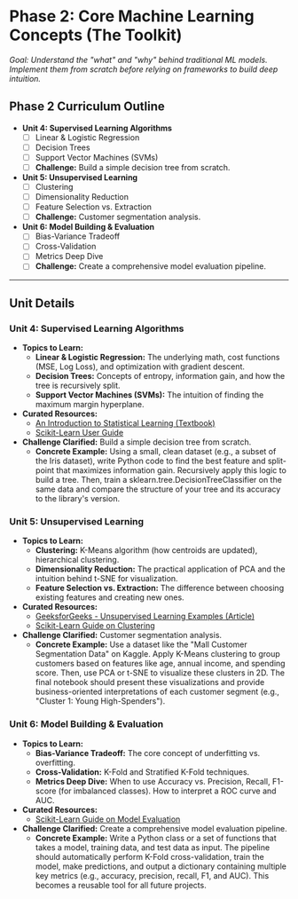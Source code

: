 # Phase 2: Core Machine Learning Concepts (The Toolkit)

_Goal: Understand the "what" and "why" behind traditional ML models. Implement them from scratch before relying on frameworks to build deep intuition._

## Phase 2 Curriculum Outline

- **Unit 4: Supervised Learning Algorithms**
  - [ ] Linear & Logistic Regression
  - [ ] Decision Trees
  - [ ] Support Vector Machines (SVMs)
  - [ ] **Challenge:** Build a simple decision tree from scratch.
- **Unit 5: Unsupervised Learning**
  - [ ] Clustering
  - [ ] Dimensionality Reduction
  - [ ] Feature Selection vs. Extraction
  - [ ] **Challenge:** Customer segmentation analysis.
- **Unit 6: Model Building & Evaluation**
  - [ ] Bias-Variance Tradeoff
  - [ ] Cross-Validation
  - [ ] Metrics Deep Dive
  - [ ] **Challenge:** Create a comprehensive model evaluation pipeline.

---

## Unit Details

### Unit 4: Supervised Learning Algorithms

- **Topics to Learn:**
  - **Linear & Logistic Regression:** The underlying math, cost functions (MSE, Log Loss), and optimization with gradient descent.
  - **Decision Trees:** Concepts of entropy, information gain, and how the tree is recursively split.
  - **Support Vector Machines (SVMs):** The intuition of finding the maximum margin hyperplane.
- **Curated Resources:**
  - [An Introduction to Statistical Learning (Textbook)](https://www.statlearning.com/)
  - [Scikit-Learn User Guide](https://scikit-learn.org/stable/user_guide.html)
- **Challenge Clarified:** Build a simple decision tree from scratch.
  - **Concrete Example:** Using a small, clean dataset (e.g., a subset of the Iris dataset), write Python code to find the best feature and split-point that maximizes information gain. Recursively apply this logic to build a tree. Then, train a sklearn.tree.DecisionTreeClassifier on the same data and compare the structure of your tree and its accuracy to the library's version.

### Unit 5: Unsupervised Learning

- **Topics to Learn:**
  - **Clustering:** K-Means algorithm (how centroids are updated), hierarchical clustering.
  - **Dimensionality Reduction:** The practical application of PCA and the intuition behind t-SNE for visualization.
  - **Feature Selection vs. Extraction:** The difference between choosing existing features and creating new ones.
- **Curated Resources:**
  - [GeeksforGeeks - Unsupervised Learning Examples (Article)](https://www.geeksforgeeks.org/machine-learning/unsupervised-machine-learning-examples/)
  - [Scikit-Learn Guide on Clustering](https://scikit-learn.org/stable/modules/clustering.html)
- **Challenge Clarified:** Customer segmentation analysis.
  - **Concrete Example:** Use a dataset like the "Mall Customer Segmentation Data" on Kaggle. Apply K-Means clustering to group customers based on features like age, annual income, and spending score. Then, use PCA or t-SNE to visualize these clusters in 2D. The final notebook should present these visualizations and provide business-oriented interpretations of each customer segment (e.g., "Cluster 1: Young High-Spenders").

### Unit 6: Model Building & Evaluation

- **Topics to Learn:**
  - **Bias-Variance Tradeoff:** The core concept of underfitting vs. overfitting.
  - **Cross-Validation:** K-Fold and Stratified K-Fold techniques.
  - **Metrics Deep Dive:** When to use Accuracy vs. Precision, Recall, F1-score (for imbalanced classes). How to interpret a ROC curve and AUC.
- **Curated Resources:**
  - [Scikit-Learn Guide on Model Evaluation](https://scikit-learn.org/stable/modules/model_evaluation.html)
- **Challenge Clarified:** Create a comprehensive model evaluation pipeline.
  - **Concrete Example:** Write a Python class or a set of functions that takes a model, training data, and test data as input. The pipeline should automatically perform K-Fold cross-validation, train the model, make predictions, and output a dictionary containing multiple key metrics (e.g., accuracy, precision, recall, F1, and AUC). This becomes a reusable tool for all future projects.
